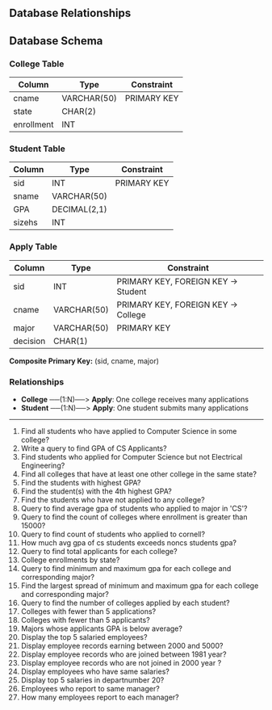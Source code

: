 ## Database Relationships

## Database Schema

### College Table
| Column     | Type        | Constraint |
|------------|-------------|------------|
| cname      | VARCHAR(50) | PRIMARY KEY|
| state      | CHAR(2)     |            |
| enrollment | INT         |            |

### Student Table
| Column | Type        | Constraint |
|--------|-------------|------------|
| sid    | INT         | PRIMARY KEY|
| sname  | VARCHAR(50) |            |
| GPA    | DECIMAL(2,1)|            |
| sizehs | INT         |            |

### Apply Table
| Column   | Type        | Constraint                        |
|----------|-------------|-----------------------------------|
| sid      | INT         | PRIMARY KEY, FOREIGN KEY → Student|
| cname    | VARCHAR(50) | PRIMARY KEY, FOREIGN KEY → College|
| major    | VARCHAR(50) | PRIMARY KEY                       |
| decision | CHAR(1)     |                                   |

**Composite Primary Key:** (sid, cname, major)

### Relationships

- **College** ──(1:N)──> **Apply**: One college receives many applications
- **Student** ──(1:N)──> **Apply**: One student submits many applications

---

1. Find all students who have applied to Computer Science in some college?
2. Write a query to find GPA of CS Applicants?
3. Find students who applied for Computer Science but not Electrical Engineering?
4. Find all colleges that have at least one other college in the same state?
5. Find the students with highest GPA?
6. Find the student(s) with the 4th highest GPA?
7. Find the students who have not applied to any college?
8. Query to find average gpa of students who applied to major in 'CS'?
9. Query to find the count of colleges where enrollment is greater than 15000?
10. Query to find count of students who applied to cornell?
11. How much avg gpa of cs students exceeds noncs students gpa?
12. Query to find total applicants for each college?
13. College enrollments by state?
14. Query to find minimum and maximum gpa for each college and corresponding major?
15. Find the largest spread of minimum and maximum gpa for each college and corresponding major?
16. Query to find the number of colleges applied by each student?
17. Colleges with fewer than 5 applications?
18. Colleges with fewer than 5 applicants?
19. Majors whose applicants GPA is below average?
20. Display the top 5 salaried employees?
21. Display employee records earning between 2000 and 5000?
22. Display employee records who are joined between 1981 year?
23. Display employee records who are not joined  in 2000 year ?
24. Display employees who have same salaries?
25. Display top 5 salaries in departnumber 20?
26. Employees who report to same manager?
27. How many employees report to each manager?
